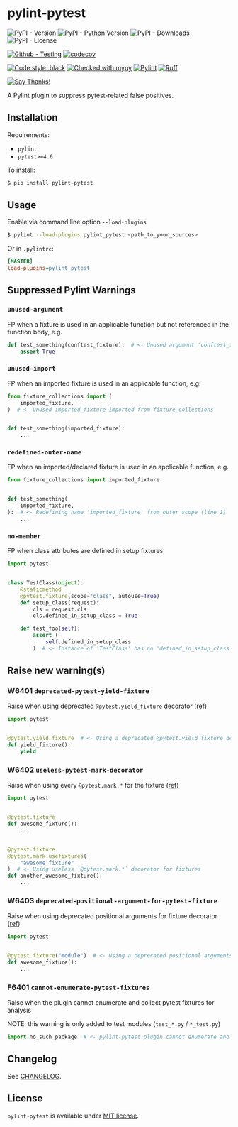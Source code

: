 # pylint-pytest

![PyPI - Version](https://img.shields.io/pypi/v/pylint-pytest)
![PyPI - Python Version](https://img.shields.io/pypi/pyversions/pylint-pytest)
![PyPI - Downloads](https://img.shields.io/pypi/dd/pylint-pytest)
![PyPI - License](https://img.shields.io/pypi/l/pylint-pytest)

[![Github - Testing](https://github.com/pylint-dev/pylint-pytest/actions/workflows/run-tests.yaml/badge.svg)](https://github.com/pylint-dev/pylint-pytest/actions/workflows/run-tests.yaml)
[![codecov](https://codecov.io/gh/pylint-dev/pylint-pytest/graph/badge.svg?token=NhZDLKmomd)](https://codecov.io/gh/pylint-dev/pylint-pytest)

[![Code style: black](https://img.shields.io/badge/code%20style-black-000000.svg)](https://github.com/psf/black)
[![Checked with mypy](https://www.mypy-lang.org/static/mypy_badge.svg)](https://mypy-lang.org/)
[![Pylint](https://img.shields.io/badge/linting-pylint-yellowgreen)](https://github.com/pylint-dev/pylint)
[![Ruff](https://img.shields.io/endpoint?url=https://raw.githubusercontent.com/astral-sh/ruff/main/assets/badge/v2.json)](https://github.com/astral-sh/ruff)

[![Say Thanks!](https://img.shields.io/badge/Say%20Thanks-!-1EAEDB.svg)](https://saythanks.io/to/stdedos)

A Pylint plugin to suppress pytest-related false positives.

## Installation

Requirements:

- `pylint`
- `pytest>=4.6`

To install:

```bash
$ pip install pylint-pytest
```

## Usage

Enable via command line option `--load-plugins`

```bash
$ pylint --load-plugins pylint_pytest <path_to_your_sources>
```

Or in `.pylintrc`:

```ini
[MASTER]
load-plugins=pylint_pytest
```

## Suppressed Pylint Warnings

### `unused-argument`

FP when a fixture is used in an applicable function but not referenced in the function body, e.g.

```python
def test_something(conftest_fixture):  # <- Unused argument 'conftest_fixture'
    assert True
```

### `unused-import`

FP when an imported fixture is used in an applicable function, e.g.

```python
from fixture_collections import (
    imported_fixture,
)  # <- Unused imported_fixture imported from fixture_collections


def test_something(imported_fixture):
    ...
```

### `redefined-outer-name`

FP when an imported/declared fixture is used in an applicable function, e.g.

```python
from fixture_collections import imported_fixture


def test_something(
    imported_fixture,
):  # <- Redefining name 'imported_fixture' from outer scope (line 1)
    ...
```

### `no-member`

FP when class attributes are defined in setup fixtures

```python
import pytest


class TestClass(object):
    @staticmethod
    @pytest.fixture(scope="class", autouse=True)
    def setup_class(request):
        cls = request.cls
        cls.defined_in_setup_class = True

    def test_foo(self):
        assert (
            self.defined_in_setup_class
        )  # <- Instance of 'TestClass' has no 'defined_in_setup_class' member
```

## Raise new warning(s)

### W6401 `deprecated-pytest-yield-fixture`

Raise when using deprecated `@pytest.yield_fixture` decorator ([ref](https://docs.pytest.org/en/latest/yieldfixture.html))

```python
import pytest


@pytest.yield_fixture  # <- Using a deprecated @pytest.yield_fixture decorator
def yield_fixture():
    yield
```

### W6402 `useless-pytest-mark-decorator`

Raise when using every `@pytest.mark.*` for the fixture ([ref](https://docs.pytest.org/en/stable/reference.html#marks))

```python
import pytest


@pytest.fixture
def awesome_fixture():
    ...


@pytest.fixture
@pytest.mark.usefixtures(
    "awesome_fixture"
)  # <- Using useless `@pytest.mark.*` decorator for fixtures
def another_awesome_fixture():
    ...
```

### W6403 `deprecated-positional-argument-for-pytest-fixture`

Raise when using deprecated positional arguments for fixture decorator ([ref](https://docs.pytest.org/en/stable/deprecations.html#pytest-fixture-arguments-are-keyword-only))

```python
import pytest


@pytest.fixture("module")  # <- Using a deprecated positional arguments for fixture
def awesome_fixture():
    ...
```

### F6401 `cannot-enumerate-pytest-fixtures`

Raise when the plugin cannot enumerate and collect pytest fixtures for analysis

NOTE: this warning is only added to test modules (`test_*.py` / `*_test.py`)

```python
import no_such_package  # <- pylint-pytest plugin cannot enumerate and collect pytest fixtures
```

## Changelog

See [CHANGELOG](CHANGELOG.md).

## License

`pylint-pytest` is available under [MIT license](LICENSE).
